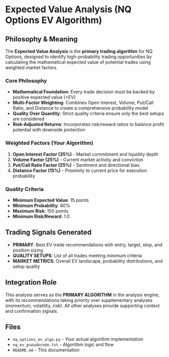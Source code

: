 # Expected Value Analysis (NQ Options EV Algorithm)

## Philosophy & Meaning

The **Expected Value Analysis** is the **primary trading algorithm** for NQ Options, designed to identify high-probability trading opportunities by calculating the mathematical expected value of potential trades using weighted market factors.

### Core Philosophy
- **Mathematical Foundation**: Every trade decision must be backed by positive expected value (+EV)
- **Multi-Factor Weighting**: Combines Open Interest, Volume, Put/Call Ratio, and Distance to create a comprehensive probability model
- **Quality Over Quantity**: Strict quality criteria ensure only the best setups are considered
- **Risk-Adjusted Returns**: Incorporates risk/reward ratios to balance profit potential with downside protection

### Weighted Factors (Your Algorithm)
1. **Open Interest Factor (35%)** - Market commitment and liquidity depth
2. **Volume Factor (25%)** - Current market activity and conviction
3. **Put/Call Ratio Factor (25%)** - Sentiment and directional bias
4. **Distance Factor (15%)** - Proximity to current price for execution probability

### Quality Criteria
- **Minimum Expected Value**: 15 points
- **Minimum Probability**: 60%
- **Maximum Risk**: 150 points
- **Minimum Risk/Reward**: 1.0

## Trading Signals Generated
- **PRIMARY**: Best EV trade recommendations with entry, target, stop, and position sizing
- **QUALITY SETUPS**: List of all trades meeting minimum criteria
- **MARKET METRICS**: Overall EV landscape, probability distributions, and setup quality

## Integration Role
This analysis serves as the **PRIMARY ALGORITHM** in the analysis engine, with its recommendations taking priority over supplementary analyses (momentum, volatility, risk). All other analyses provide supporting context and confirmation signals.

## Files
- `nq_options_ev_algo.py` - Your actual algorithm implementation
- `nq_ev_pseudocode.txt` - Algorithm logic and flow
- `README.md` - This documentation